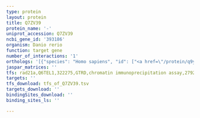 ```yaml
---
type: protein
layout: protein
title: Q7ZV39
protein_name: '-'
uniprot_accession: Q7ZV39
ncbi_gene_id: '393186'
organism: Danio rerio
function: target gene
number_of_interactions: '1'
orthologs: '[{"species": "Homo sapiens", "id": ["<a href=\"/protein/q9y277\">Q9Y277</a>"]}, {"species": "Mus musculus", "id": ["<a href=\"/protein/q60931\">Q60931</a>"]}, {"species": "Rattus norvegicus", "id": ["<a href=\"/protein/a0a0g2jsr0\">A0A0G2JSR0</a>"]}, {"species": "Drosophila melanogaster", "id": ["<a href=\"/protein/q94920\">Q94920</a>"]}, {"species": "Caenorhabditis elegans", "id": ["<a href=\"/protein/q21752\">Q21752</a>"]}, {"species": "Saccharomyces cerevisiae", "id": ["<a href=\"/protein/p40478\">P40478</a>", "<a href=\"/protein/p04840\">P04840</a>"]}]'
jaspar_matrices: ''
tfs: rad21a,Q6TEL1,322275,GTRD,chromatin immunoprecipitation assay,27924024%5Buid%5D,No
targets: ''
tfs_download: tfs_of_Q7ZV39.tsv
targets_download: ''
bindingSites_download: ''
binding_sites_ls: ''

---
```

